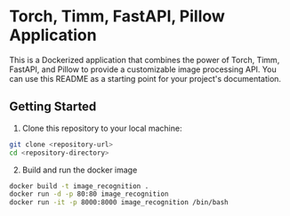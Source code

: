 # Torch, Timm, FastAPI, Pillow Application

This is a Dockerized application that combines the power of Torch, Timm, FastAPI, and Pillow to provide a customizable image processing API. You can use this README as a starting point for your project's documentation.

## Getting Started

1. Clone this repository to your local machine:

```bash
git clone <repository-url>
cd <repository-directory>
```

2. Build and run the docker image

```bash
docker build -t image_recognition .
docker run -d -p 80:80 image_recognition
docker run -it -p 8000:8000 image_recognition /bin/bash

```
